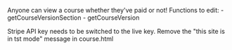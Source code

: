 Anyone can view a course whether they've paid or not!
Functions to edit:
	- getCourseVersionSection
	- getCourseVersion

Stripe API key needs to be switched to the live key.
Remove the "this site is in tst mode" message in course.html